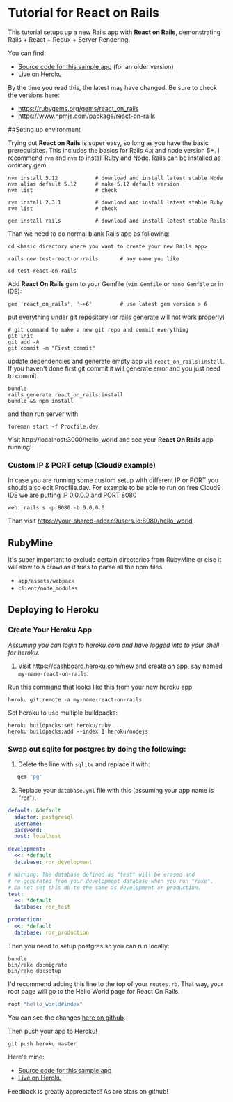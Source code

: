 # Tutorial for React on Rails


This tutorial setups up a new Rails app with **React on Rails**, demonstrating Rails + React + Redux + Server Rendering.

You can find:

* [Source code for this sample app](https://github.com/justin808/test-react-on-rails-3) (for an older version)
* [Live on Heroku](https://shakacode-react-on-rails.herokuapp.com/hello_world)

By the time you read this, the latest may have changed. Be sure to check the versions here:

* https://rubygems.org/gems/react_on_rails
* https://www.npmjs.com/package/react-on-rails

##Seting up environment

Trying out **React on Rails** is super easy, so long as you have the basic prerequisites. This includes the basics for Rails 4.x and node version 5+. I recommend `rvm` and `nvm` to install Ruby and Node. Rails can be installed as ordinary gem.

```
nvm install 5.12            # download and install latest stable Node
nvm alias default 5.12      # make 5.12 default version
nvm list                    # check

rvm install 2.3.1           # download and install latest stable Ruby
rvm list                    # check

gem install rails           # download and install latest stable Rails
```

Than we need to do normal blank Rails app as following:

```
cd <basic directory where you want to create your new Rails app>

rails new test-react-on-rails       # any name you like

cd test-react-on-rails
```

Add **React On Rails** gem to your Gemfile (`vim Gemfile` or `nano Gemfile` or in IDE):

```
gem 'react_on_rails', '~>6'         # use latest gem version > 6
```

put everything under git repository (or rails generate will not work properly)

```
# git command to make a new git repo and commit everything
git init
git add -A
git commit -m "First commit"
```

update dependencies and generate empty app via `react_on_rails:install`. If you haven't done first git commit it will generate error and you just need to commit.

```
bundle
rails generate react_on_rails:install
bundle && npm install
```

and than run server with

```
foreman start -f Procfile.dev
```

Visit http://localhost:3000/hello_world and see your **React On Rails** app running!

### Custom IP & PORT setup (Cloud9 example)

In case you are running some custom setup with different IP or PORT you should also edit Procfile.dev. For example to be able to run on free Cloud9 IDE we are putting IP 0.0.0.0 and PORT 8080

``` Procfile.dev
web: rails s -p 8080 -b 0.0.0.0
```

Than visit  https://your-shared-addr.c9users.io:8080/hello_world 

## RubyMine

It's super important to exclude certain directories from RubyMine or else it will slow to a crawl as it tries to parse all the npm files.

* `app/assets/webpack`
* `client/node_modules`

## Deploying to Heroku

### Create Your Heroku App
*Assuming you can login to heroku.com and have logged into to your shell for heroku.*

1. Visit https://dashboard.heroku.com/new and create an app, say named `my-name-react-on-rails`:

Run this command that looks like this from your new heroku app

    heroku git:remote -a my-name-react-on-rails

Set heroku to use multiple buildpacks:

    heroku buildpacks:set heroku/ruby
    heroku buildpacks:add --index 1 heroku/nodejs


### Swap out sqlite for postgres by doing the following:

1. Delete the line with `sqlite` and replace it with:

```ruby
   gem 'pg'
```

2. Replace your `database.yml` file with this (assuming your app name is "ror").

```yml
default: &default
  adapter: postgresql
  username:
  password:
  host: localhost

development:
  <<: *default
  database: ror_development

# Warning: The database defined as "test" will be erased and
# re-generated from your development database when you run "rake".
# Do not set this db to the same as development or production.
test:
  <<: *default
  database: ror_test

production:
  <<: *default
  database: ror_production
```

Then you need to setup postgres so you can run locally:

```
bundle
bin/rake db:migrate
bin/rake db:setup
```

I'd recommend adding this line to the top of your `routes.rb`. That way, your root page will go to the Hello World page for React On Rails.

```ruby
root "hello_world#index"
```

You can see the changes [here on github](https://github.com/justin808/test-react-on-rails-3/commit/09909433c186566a53f611e8b1cfeca3238f5266).

Then push your app to Heroku!

    git push heroku master

Here's mine:

* [Source code for this sample app](https://github.com/justin808/test-react-on-rails-3)
* [Live on Heroku](https://shakacode-react-on-rails.herokuapp.com/hello_world)

Feedback is greatly appreciated! As are stars on github!
